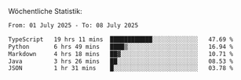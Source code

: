 
Wöchentliche Statistik:
<!--START_SECTION:waka-->

```txt
From: 01 July 2025 - To: 08 July 2025

TypeScript   19 hrs 11 mins  ████████████░░░░░░░░░░░░░   47.69 %
Python       6 hrs 49 mins   ████▒░░░░░░░░░░░░░░░░░░░░   16.94 %
Markdown     4 hrs 18 mins   ██▓░░░░░░░░░░░░░░░░░░░░░░   10.71 %
Java         3 hrs 26 mins   ██░░░░░░░░░░░░░░░░░░░░░░░   08.53 %
JSON         1 hr 31 mins    █░░░░░░░░░░░░░░░░░░░░░░░░   03.78 %
```

<!--END_SECTION:waka-->
